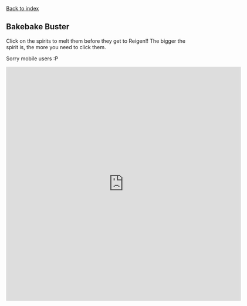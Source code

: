 <a href="https://kateten.github.io/index.html/">Back to index</a>

## Bakebake Buster

Click on the spirits to melt them before they get to Reigen!! The bigger the spirit is, the more you need to click them.

Sorry mobile users :P

<iframe src="https://itch.io/embed-upload/1846328?color=333333" allowfullscreen="" width="640" height="640" frameborder="0"></iframe>
